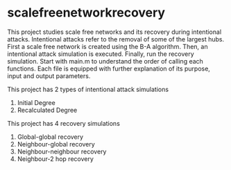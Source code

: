 # scalefreenetworkrecovery
This project studies scale free networks and its recovery during intentional attacks. 
Intentional attacks refer to the removal of some of the largest hubs. First a scale free network 
is created using the B-A algorithm. Then, an intentional attack simulation is executed. Finally, 
run the recovery simulation. Start with main.m to understand the order of calling each functions.
Each file is equipped with further explanation of its purpose, input and output parameters.

This project has 2 types of intentional attack simulations
1. Initial Degree
2. Recalculated Degree

This project has 4 recovery simulations
1. Global-global recovery
2. Neighbour-global recovery
3. Neighbour-neighbour recovery
4. Neighbour-2 hop recovery
